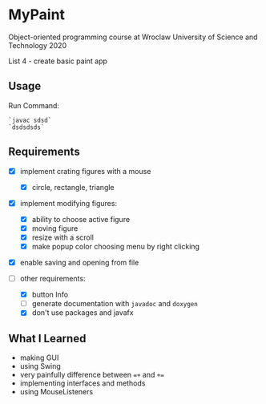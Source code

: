MyPaint
=====
Object-oriented programming course at Wroclaw University of Science and Technology 2020

List 4 - create basic paint app

Usage
----
Run Command:

    `javac sdsd`
    `dsdsdsds`
    
Requirements
----
* [x] implement crating figures with a mouse
    * [x] circle, rectangle, triangle
    
* [x] implement modifying figures:
     * [x] ability to choose active figure
     * [x] moving figure
     * [x] resize with a scroll
     * [x] make popup color choosing menu by right clicking
     
* [x] enable saving and opening from file

    
* [ ] other requirements:
    * [x] button Info
    * [ ] generate documentation with `javadoc` and `doxygen`
    * [x] don't use packages and javafx

What I Learned
----
* making GUI
* using Swing
* very painfully difference between `=+` and `+=`
* implementing interfaces and methods 
* using MouseListeners
